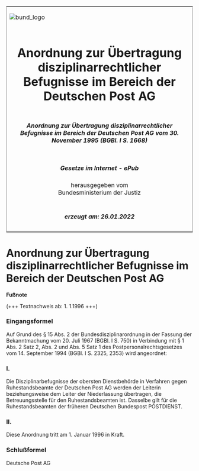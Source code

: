 <span id="DECKBLATT.html"></span>

<table border="0" frame="border" width="100%">

<tr valign="top">

<td align="left">

![bund\_logo](BfJ_2021_Web_de_de.gif)

</td>

<td align="right">

 

</td>

</tr>

<tr align="center" valign="middle">

<td colspan="2">

# Anordnung zur Übertragung disziplinarrechtlicher Befugnisse im Bereich der Deutschen Post AG

</td>

</tr>

<tr align="center" valign="middle">

<td colspan="2">

##### Anordnung zur Übertragung disziplinarrechtlicher Befugnisse im Bereich der Deutschen Post AG vom 30. November 1995 (BGBl. I S. 1668)

</td>

</tr>

<tr align="center" valign="middle">

<td colspan="2">

  
  

##### Gesetze im Internet - ePub  
  
herausgegeben vom  
Bundesministerium der Justiz

</td>

</tr>

<tr align="center" valign="bottom">

<td colspan="2">

  
  

##### erzeugt am: 26.01.2022

</td>

</tr>

</table>

<span id="BJNR166800995.html"></span>

# Anordnung zur Übertragung disziplinarrechtlicher Befugnisse im Bereich der Deutschen Post AG

<div>

  
**Fußnote**

<div class="jnhtml">

<div>

<div class="jurAbsatz">

(+++ Textnachweis ab: 1. 1.1996 +++)

</div>

</div>

</div>

</div>

<span id="BJNR166800995BJNE000100310.html"></span>

### Eingangsformel  

<div>

<div class="jnhtml">

<div>

<div class="jurAbsatz">

Auf Grund des § 15 Abs. 2 der Bundesdisziplinarordnung in der Fassung
der Bekanntmachung vom 20. Juli 1967 (BGBl. I S. 750) in Verbindung mit
§ 1 Abs. 2 Satz 2, Abs. 2 und Abs. 5 Satz 1 des
Postpersonalrechtsgesetzes vom 14. September 1994 (BGBl. I S. 2325,
2353) wird angeordnet:

</div>

</div>

</div>

</div>

<span id="BJNR166800995BJNE000200310.html"></span>

### I.  

<div>

<div class="jnhtml">

<div>

<div class="jurAbsatz">

Die Disziplinarbefugnisse der obersten Dienstbehörde in Verfahren gegen
Ruhestandsbeamte der Deutschen Post AG werden der Leiterin
beziehungsweise dem Leiter der Niederlassung übertragen, die
Betreuungsstelle für den Ruhestandsbeamten ist. Dasselbe gilt für die
Ruhestandsbeamten der früheren Deutschen Bundespost POSTDIENST.

</div>

</div>

</div>

</div>

<span id="BJNR166800995BJNE000300310.html"></span>

### II.  

<div>

<div class="jnhtml">

<div>

<div class="jurAbsatz">

Diese Anordnung tritt am 1. Januar 1996 in Kraft.

</div>

</div>

</div>

</div>

<span id="BJNR166800995BJNE000400310.html"></span>

### Schlußformel  

<div>

<div class="jnhtml">

<div>

<div class="jurAbsatz">

<span class="SP">Deutsche Post AG</span>

</div>

</div>

</div>

</div>
